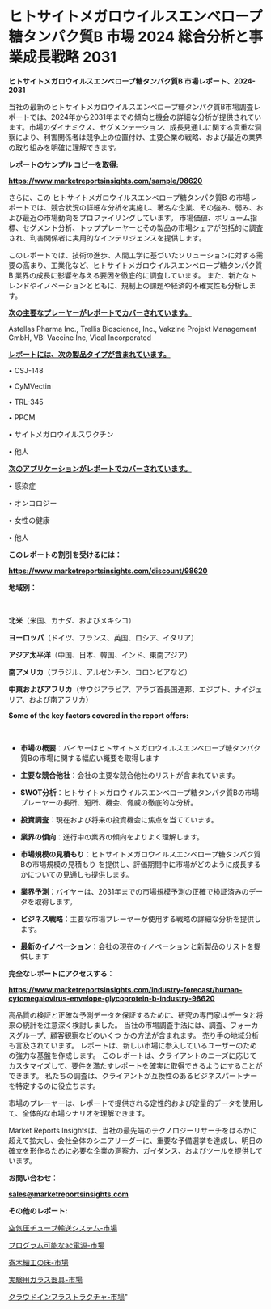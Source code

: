# ヒトサイトメガロウイルスエンベロープ糖タンパク質B 市場 2024 総合分析と事業成長戦略 2031

<strong>ヒトサイトメガロウイルスエンベロープ糖タンパク質B 市場レポート、2024-2031</strong>

当社の最新のヒトサイトメガロウイルスエンベロープ糖タンパク質B市場調査レポートでは、2024年から2031年までの傾向と機会の詳細な分析が提供されています。市場のダイナミクス、セグメンテーション、成長見通しに関する貴重な洞察により、利害関係者は競争上の位置付け、主要企業の戦略、および最近の業界の取り組みを明確に理解できます。



<strong>レポートのサンプル コピーを取得:</strong> <a href=https://www.marketreportsinsights.com/sample/98620>

<strong><u>https://www.marketreportsinsights.com/sample/98620</u></strong></a>

さらに、この ヒトサイトメガロウイルスエンベロープ糖タンパク質B の市場レポートでは、競合状況の詳細な分析を実施し、著名な企業、その強み、弱み、および最近の市場動向をプロファイリングしています。 市場価値、ボリューム指標、セグメント分析、トッププレーヤーとその製品の市場シェアが包括的に調査され、利害関係者に実用的なインテリジェンスを提供します。

このレポートでは、技術の進歩、人間工学に基づいたソリューションに対する需要の高まり、工業化など、ヒトサイトメガロウイルスエンベロープ糖タンパク質B 業界の成長に影響を与える要因を徹底的に調査しています。 また、新たなトレンドやイノベーションとともに、規制上の課題や経済的不確実性も分析します。



<strong><u>次の主要なプレーヤーがレポートでカバーされています。</u></strong>

Astellas Pharma Inc., Trellis Bioscience, Inc., Vakzine Projekt Management GmbH, VBI Vaccine Inc, Vical Incorporated



<strong><u><b>レポートには、次の製品タイプが含まれています。</b></u></strong>

• CSJ-148

• CyMVectin

• TRL-345

• PPCM

• サイトメガロウイルスワクチン

• 他人



<strong><u><b>次のアプリケーションがレポートでカバーされています。</b></u></strong>

• 感染症

• オンコロジー

• 女性の健康

• 他人



<strong><b>このレポートの割引を受けるには：</b></strong>

<a href=https://www.marketreportsinsights.com/discount/98620>

<strong><u>https://www.marketreportsinsights.com/discount/98620</u></strong></a>



<strong>地域別：</strong>

<strong> </strong>



<strong>北米</strong>（米国、カナダ、およびメキシコ）



<strong>ヨーロッパ</strong>（ドイツ、フランス、英国、ロシア、イタリア）



<strong>アジア太平洋</strong>（中国、日本、韓国、インド、東南アジア）



<strong>南アメリカ</strong>（ブラジル、アルゼンチン、コロンビアなど）



<strong>中東およびアフリカ</strong>（サウジアラビア、アラブ首長国連邦、エジプト、ナイジェリア、および南アフリカ）



<strong>Some of the key factors covered in the report offers:</strong>

<strong> </strong>
<ul>
  <li>

<strong>市場の概要</strong>：バイヤーはヒトサイトメガロウイルスエンベロープ糖タンパク質Bの市場に関する幅広い概要を取得します</li>
  <li>

<strong>主要な競合他社</strong>：会社の主要な競合他社のリストが含まれています。</li>
  <li>

<strong>SWOT分析</strong>：ヒトサイトメガロウイルスエンベロープ糖タンパク質Bの市場プレーヤーの長所、短所、機会、脅威の徹底的な分析。</li>
  <li>

<strong>投資調査</strong>：現在および将来の投資機会に焦点を当てています。</li>
  <li>

<strong>業界の傾向</strong>：進行中の業界の傾向をよりよく理解します。</li>
  <li>

<strong>市場規模の見積もり</strong>：ヒトサイトメガロウイルスエンベロープ糖タンパク質Bの市場規模の見積もり を提供し、評価期間中に市場がどのように成長するかについての見通しも提供します。</li>
  <li>

<strong>業界予測</strong>：バイヤーは、2031年までの市場規模予測の正確で検証済みのデータを取得します。</li>
  <li>

<strong>ビジネス戦略</strong>：主要な市場プレーヤーが使用する戦略の詳細な分析を提供します。</li>
  <li>

<strong>最新のイノベーション</strong>：会社の現在のイノベーションと新製品のリストを提供します</li>
</ul>


<strong>完全なレポートにアクセスする</strong>：

<a href=https://www.marketreportsinsights.com/industry-forecast/human-cytomegalovirus-envelope-glycoprotein-b-industry-98620>

<strong><u>https://www.marketreportsinsights.com/industry-forecast/human-cytomegalovirus-envelope-glycoprotein-b-industry-98620</u></strong></a>

高品質の検証と正確な予測データを保証するために、研究の専門家はデータと将来の統計を注意深く検討しました。 当社の市場調査手法には、調査、フォーカスグループ、顧客観察などのいくつ かの方法が含まれます。 売り手の地域分析も言及されています。 レポートは、新しい市場に参入しているユーザーのための強力な基盤を作成します。 このレポートは、クライアントのニーズに応じてカスタマイズして、要件を満たすレポートを確実に取得できるようにすることができます。 私たちの調査は、クライアントが互換性のあるビジネスパートナーを特定するのに役立ちます。

市場のプレーヤーは、レポートで提供される定性的および定量的データを使用して、全体的な市場シナリオを理解できます。

Market Reports Insightsは、当社の最先端のテクノロジーリサーチをはるかに超えて拡大し、会社全体のシニアリーダーに、重要な予備選挙を達成し、明日の確立を形作るために必要な企業の洞察力、ガイダンス、およびツールを提供しています。



<strong><b>お問い合わせ</b></strong>：

<a href=mailto:sales@marketreportsinsights.com>

<strong><u>sales@marketreportsinsights.com</u></strong></a>



<strong>その他のレポート:</strong>

<a href=https://www.linkedin.com/pulse/空気圧チューブ輸送システム-市場-2023-総利益と主要ベンダー-2030-gvbzf/>空気圧チューブ輸送システム-市場</a>

<a href=https://www.linkedin.com/pulse/プログラム可能なac電源-市場-2023-年のダイナミクスとビジネストレンド-zdb6f/>プログラム可能なac電源-市場</a>

<a href=https://www.linkedin.com/pulse/寄木細工の床-市場-2023-収益と成長ドライバー-2030-consumer-connection-collective-360-ugijf/>寄木細工の床-市場</a>

<a href=https://www.linkedin.com/pulse/実験用ガラス器具-市場-2030-年までの需要に焦点を当てた-2023-年調査レポート-pr-news-hub-sc4mc/>実験用ガラス器具-市場</a>

<a href=https://www.linkedin.com/pulse/クラウドインフラストラクチャ-市場-2023-最新の-cagr-および成長分析-qswyf/>クラウドインフラストラクチャ-市場</a>"
